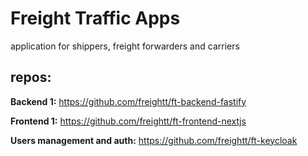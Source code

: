 # Freight Traffic Apps
application for shippers, freight forwarders and carriers

## repos:

**Backend 1:** https://github.com/freightt/ft-backend-fastify

**Frontend 1:** https://github.com/freightt/ft-frontend-nextjs

**Users management and auth:** https://github.com/freightt/ft-keycloak

